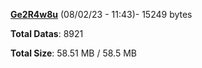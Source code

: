 [**Ge2R4w8u**](/data/Ge2R4w8u.txt) (08/02/23 - 11:43)- 15249 bytes

**Total Datas**: 8921

**Total Size**: 58.51 MB / 58.5 MB